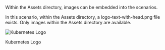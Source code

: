 Within the Assets directory, images can be embedded into the scenarios.

In this scenario, within the Assets directory, a logo-text-with-head.png file exists. Only images within the Assets directory are available.

![Kubernetes Logo](KatacodaTest/katacoda-scenarios/imagedisplay/assets/index.png)

Kubernetes Logo